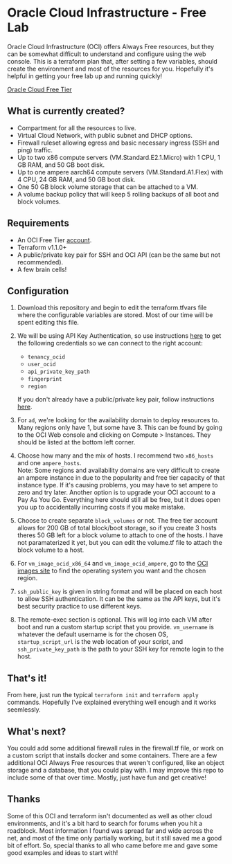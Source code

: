 # Oracle Cloud Infrastructure - Free Lab
Oracle Cloud Infrastructure (OCI) offers Always Free resources, but they can be somewhat difficult to understand and configure using the web console.  This is a terraform plan that, after setting a few variables, should create the environment and most of the resources for you.  Hopefully it's helpful in getting your free lab up and running quickly!

[Oracle Cloud Free Tier](https://docs.oracle.com/en-us/iaas/Content/FreeTier/freetier_topic-Always_Free_Resources.htm)

## What is currently created?
* Compartment for all the resources to live.
* Virtual Cloud Network, with public subnet and DHCP options.
* Firewall ruleset allowing egress and basic necessary ingress (SSH and ping) traffic.
* Up to two x86 compute servers (VM.Standard.E2.1.Micro) with 1 CPU, 1 GB RAM, and 50 GB boot disk.
* Up to one ampere aarch64 compute servers (VM.Standard.A1.Flex) with 4 CPU, 24 GB RAM, and 50 GB boot disk.
* One 50 GB block volume storage that can be attached to a VM.
* A volume backup policy that will keep 5 rolling backups of all boot and block volumes.

## Requirements
* An OCI Free Tier [account](https://signup.cloud.oracle.com/).
* Terraform v1.1.0+
* A public/private key pair for SSH and OCI API (can be the same but not recommended).
* A few brain cells!

## Configuration
1. Download this repository and begin to edit the terraform.tfvars file where the configurable variables are stored.  Most of our time will be spent editing this file.
2. We will be using API Key Authentication, so use instructions [here](https://docs.oracle.com/en-us/iaas/Content/API/SDKDocs/terraformproviderconfiguration.htm#APIKeyAuth) to get the following credentials so we can connect to the right account:
   * `tenancy_ocid`
   * `user_ocid`
   * `api_private_key_path`
   * `fingerprint`
   * `region`
   
   If you don't already have a public/private key pair, follow instructions [here](https://docs.oracle.com/en-us/iaas/Content/API/Concepts/apisigningkey.htm#two).
3. For `ad`, we're looking for the availability domain to deploy resources to.  Many regions only have 1, but some have 3.  This can be found by going to the OCI Web console and clicking on Compute > Instances.  They should be listed at the bottom left corner.
4. Choose how many and the mix of hosts.  I recommend two `x86_hosts` and one `ampere_hosts`.  
Note: Some regions and availability domains are very difficult to create an ampere instance in due to the popularity and free tier capacity of that instance type.  If it's causing problems, you may have to set ampere to zero and try later.  Another option is to upgrade your OCI account to a Pay As You Go.  Everything here should still all be free, but it does open you up to accidentally incurring costs if you make mistake.
5. Choose to create separate `block_volumes` or not.  The free tier account allows for 200 GB of total block/boot storage, so if you create 3 hosts theres 50 GB left for a block volume to attach to one of the hosts.  I have not paramaterized it yet, but you can edit the volume.tf file to attach the block volume to a host.
6. For `vm_image_ocid_x86_64` and `vm_image_ocid_ampere`, go to the [OCI images site](https://docs.oracle.com/en-us/iaas/images/all/) to find the operating system you want and the chosen region.
7. `ssh_public_key` is given in string format and will be placed on each host to allow SSH authentication. It can be the same as the API keys, but it's best security practice to use different keys.
8. The remote-exec section is optional.  This will log into each VM after boot and run a custom startup script that you provide.  `vm_username` is whatever the default username is for the chosen OS, `startup_script_url` is the web location of your script, and `ssh_private_key_path` is the path to your SSH key for remote login to the host.

## That's it!
From here, just run the typical `terraform init` and `terraform apply` commands.  Hopefully I've explained everything well enough and it works seemlessly.

## What's next?
You could add some additional firewall rules in the firewall.tf file, or work on a custom script that installs docker and some containers.  There are a few additional OCI Always Free resources that weren't configured, like an object storage and a database, that you could play with.  I may improve this repo to include some of that over time.  Mostly, just have fun and get creative!

## Thanks 
Some of this OCI and terraform isn't documented as well as other cloud environments, and it's a bit hard to search for forums when you hit a roadblock.  Most information I found was spread far and wide across the net, and most of the time only partially working, but it still saved me a good bit of effort.  So, special thanks to all who came before me and gave some good examples and ideas to start with!